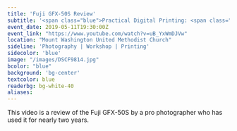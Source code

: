 ```yaml
---
title: 'Fuji GFX-50S Review'
subtitle: '<span class="blue">Practical Digital Printing: <span class="fw7">Crash Course</span></span>'
event_date: 2019-05-11T19:30:00Z
event_link: "https://www.youtube.com/watch?v=uB_YxWmDJVw"
location: "Mount Washington United Methodist Church"
sideline: 'Photography | Workshop | Printing'
sidecolor: 'blue'
image: "/images/DSCF9814.jpg"
bcolor: "blue"
background: 'bg-center'
textcolor: blue
readerbg: bg-white-40
aliases:
---
```

This video is a review of the  Fuji GFX-50S by a pro photographer who has used it for nearly two years.
